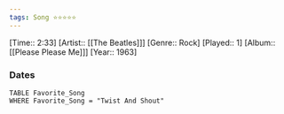 ```yaml
---
tags: Song ⭐⭐⭐⭐⭐ 
---
```

[Time:: 2:33]
[Artist:: [[The Beatles]]]
[Genre:: Rock]
[Played:: 1]
[Album:: [[Please Please Me]]]
[Year:: 1963]
### Dates
````dataview
TABLE Favorite_Song
WHERE Favorite_Song = "Twist And Shout"
````